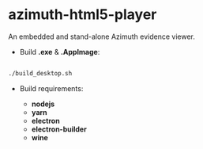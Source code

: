 
azimuth-html5-player
======

An embedded and stand-alone Azimuth evidence viewer.

* Build **.exe** & **.AppImage**:

```bash

./build_desktop.sh

```

* Build requirements:

  * **nodejs**
  * **yarn**
  * **electron**
  * **electron-builder**
  * **wine**
